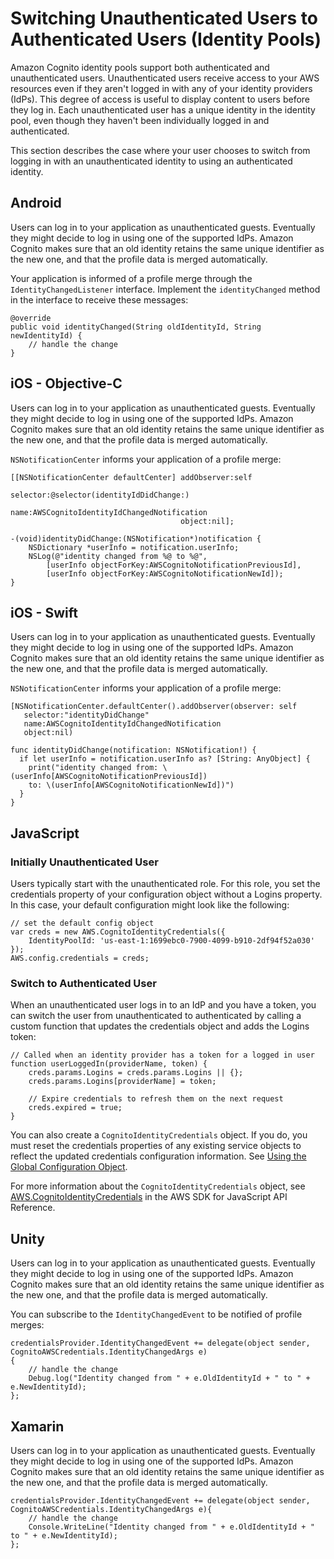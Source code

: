 # Switching Unauthenticated Users to Authenticated Users \(Identity Pools\)<a name="switching-identities"></a>

Amazon Cognito identity pools support both authenticated and unauthenticated users\. Unauthenticated users receive access to your AWS resources even if they aren't logged in with any of your identity providers \(IdPs\)\. This degree of access is useful to display content to users before they log in\. Each unauthenticated user has a unique identity in the identity pool, even though they haven't been individually logged in and authenticated\.

This section describes the case where your user chooses to switch from logging in with an unauthenticated identity to using an authenticated identity\.

## Android<a name="switching-identities-1.android"></a>

Users can log in to your application as unauthenticated guests\. Eventually they might decide to log in using one of the supported IdPs\. Amazon Cognito makes sure that an old identity retains the same unique identifier as the new one, and that the profile data is merged automatically\.

Your application is informed of a profile merge through the `IdentityChangedListener` interface\. Implement the `identityChanged` method in the interface to receive these messages:

```
@override
public void identityChanged(String oldIdentityId, String newIdentityId) {
    // handle the change
}
```

## iOS \- Objective\-C<a name="switching-identities-1.ios-objc"></a>

Users can log in to your application as unauthenticated guests\. Eventually they might decide to log in using one of the supported IdPs\. Amazon Cognito makes sure that an old identity retains the same unique identifier as the new one, and that the profile data is merged automatically\.

`NSNotificationCenter` informs your application of a profile merge:

```
[[NSNotificationCenter defaultCenter] addObserver:self
                                      selector:@selector(identityIdDidChange:)
                                      name:AWSCognitoIdentityIdChangedNotification
                                      object:nil];

-(void)identityDidChange:(NSNotification*)notification {
    NSDictionary *userInfo = notification.userInfo;
    NSLog(@"identity changed from %@ to %@",
        [userInfo objectForKey:AWSCognitoNotificationPreviousId],
        [userInfo objectForKey:AWSCognitoNotificationNewId]);
}
```

## iOS \- Swift<a name="switching-identities-1.ios-swift"></a>

Users can log in to your application as unauthenticated guests\. Eventually they might decide to log in using one of the supported IdPs\. Amazon Cognito makes sure that an old identity retains the same unique identifier as the new one, and that the profile data is merged automatically\.

`NSNotificationCenter` informs your application of a profile merge:

```
[NSNotificationCenter.defaultCenter().addObserver(observer: self
   selector:"identityDidChange"
   name:AWSCognitoIdentityIdChangedNotification
   object:nil)

func identityDidChange(notification: NSNotification!) {
  if let userInfo = notification.userInfo as? [String: AnyObject] {
    print("identity changed from: \(userInfo[AWSCognitoNotificationPreviousId])
    to: \(userInfo[AWSCognitoNotificationNewId])")
  }
}
```

## JavaScript<a name="switching-identities-1.javascript"></a>

### Initially Unauthenticated User<a name="switching-identities-1.javascript-unauth"></a>

Users typically start with the unauthenticated role\. For this role, you set the credentials property of your configuration object without a Logins property\. In this case, your default configuration might look like the following:

```
// set the default config object
var creds = new AWS.CognitoIdentityCredentials({
    IdentityPoolId: 'us-east-1:1699ebc0-7900-4099-b910-2df94f52a030'
});
AWS.config.credentials = creds;
```

### Switch to Authenticated User<a name="switching-identities-1.javascript-auth"></a>

When an unauthenticated user logs in to an IdP and you have a token, you can switch the user from unauthenticated to authenticated by calling a custom function that updates the credentials object and adds the Logins token:

```
// Called when an identity provider has a token for a logged in user
function userLoggedIn(providerName, token) {
    creds.params.Logins = creds.params.Logins || {};
    creds.params.Logins[providerName] = token;

    // Expire credentials to refresh them on the next request
    creds.expired = true;
}
```

You can also create a `CognitoIdentityCredentials` object\. If you do, you must reset the credentials properties of any existing service objects to reflect the updated credentials configuration information\. See [Using the Global Configuration Object](https://docs.aws.amazon.com/sdk-for-javascript/v2/developer-guide/global-config-object.html)\.

For more information about the `CognitoIdentityCredentials` object, see [AWS\.CognitoIdentityCredentials](https://docs.aws.amazon.com/AWSJavaScriptSDK/latest/AWS/CognitoIdentityCredentials.html) in the AWS SDK for JavaScript API Reference\.

## Unity<a name="switching-identities-1.unity"></a>

Users can log in to your application as unauthenticated guests\. Eventually they might decide to log in using one of the supported IdPs\. Amazon Cognito makes sure that an old identity retains the same unique identifier as the new one, and that the profile data is merged automatically\.

You can subscribe to the `IdentityChangedEvent` to be notified of profile merges:

```
credentialsProvider.IdentityChangedEvent += delegate(object sender, CognitoAWSCredentials.IdentityChangedArgs e)
{
    // handle the change
    Debug.log("Identity changed from " + e.OldIdentityId + " to " + e.NewIdentityId);
};
```

## Xamarin<a name="switching-identities-1.xamarin"></a>

Users can log in to your application as unauthenticated guests\. Eventually they might decide to log in using one of the supported IdPs\. Amazon Cognito makes sure that an old identity retains the same unique identifier as the new one, and that the profile data is merged automatically\.

```
credentialsProvider.IdentityChangedEvent += delegate(object sender, CognitoAWSCredentials.IdentityChangedArgs e){
    // handle the change
    Console.WriteLine("Identity changed from " + e.OldIdentityId + " to " + e.NewIdentityId);
};
```